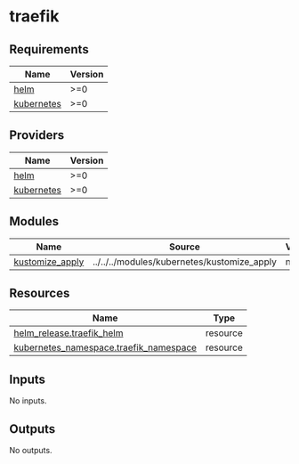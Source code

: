 # traefik

<!-- BEGINNING OF PRE-COMMIT-TERRAFORM DOCS HOOK -->
## Requirements

| Name | Version |
|------|---------|
| <a name="requirement_helm"></a> [helm](#requirement\_helm) | >=0 |
| <a name="requirement_kubernetes"></a> [kubernetes](#requirement\_kubernetes) | >=0 |

## Providers

| Name | Version |
|------|---------|
| <a name="provider_helm"></a> [helm](#provider\_helm) | >=0 |
| <a name="provider_kubernetes"></a> [kubernetes](#provider\_kubernetes) | >=0 |

## Modules

| Name | Source | Version |
|------|--------|---------|
| <a name="module_kustomize_apply"></a> [kustomize\_apply](#module\_kustomize\_apply) | ../../../modules/kubernetes/kustomize_apply | n/a |

## Resources

| Name | Type |
|------|------|
| [helm_release.traefik_helm](https://registry.terraform.io/providers/hashicorp/helm/latest/docs/resources/release) | resource |
| [kubernetes_namespace.traefik_namespace](https://registry.terraform.io/providers/hashicorp/kubernetes/latest/docs/resources/namespace) | resource |

## Inputs

No inputs.

## Outputs

No outputs.
<!-- END OF PRE-COMMIT-TERRAFORM DOCS HOOK -->

